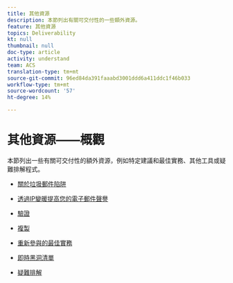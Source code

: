 ```yaml
---
title: 其他資源
description: 本節列出有關可交付性的一些額外資源。
feature: 其他資源
topics: Deliverability
kt: null
thumbnail: null
doc-type: article
activity: understand
team: ACS
translation-type: tm+mt
source-git-commit: 96ed84da391faaabd3001ddd6a411ddc1f46b033
workflow-type: tm+mt
source-wordcount: '57'
ht-degree: 14%

---
```



# 其他資源——概觀

本節列出一些有關可交付性的額外資源，例如特定建議和最佳實務、其他工具或疑難排解程式。

* [關於垃圾郵件陷阱](../../help/additional-resources/all-about-spam-traps.md)
* [透過IP變暖提高您的電子郵件聲譽](../../help/additional-resources/increase-reputation-with-ip-warming.md)
* [驗證](../../help/additional-resources/authentication.md)
* [複製](../../help/additional-resources/duplicates.md)

* [重新參與的最佳實務](../../help/additional-resources/re-engagement.md)
* [即時黑洞清單](../../help/additional-resources/blocklist-databases.md)
* [疑難排解](../../help/additional-resources/troubleshooting.md)

   <!--
    [IP Certification](../../help/additional-resources/ip-certification.md)
    [Third-party monitoring tools](../../help/additional-resources/third-party-monitoring-tools.md)-->
